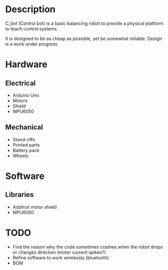 # Description

C_bot (Control bot) is a basic balancing robot to provide a physical platform to teach control systems.

It is designed to be as cheap as possible, yet be somewhat reliable. Design is a work under progress.


# Hardware

## Electrical

- Arduino Uno
- Motors
- Shield
- MPU6050

## Mechanical

- Stand-offs
- Printed parts
- Battery pack
- Wheels

# Software



## Libraries

- Adafruit motor shield
- MPU6050
 

# TODO

- Find the reason why the code sometimes crashes when the robot drops or changes direction (motor current spikes?)
- Refine software to work wirelessly (bluetooth)
- BOM

